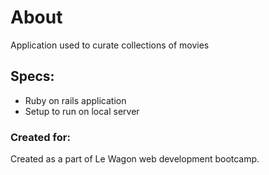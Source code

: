 # About

Application used to curate collections of movies 


## Specs:

* Ruby on rails application
* Setup to run on local server

### Created for:
Created as a part of Le Wagon web development bootcamp. 

